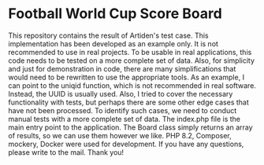 # Football World Cup Score Board

This repository contains the result of Artiden's test case. This implementation has been developed as an example only. It is not recommended to use in real projects.
To be usable in real applications, this code needs to be tested on a more complete set of data. Also, for simplicity and just for demonstration in code, there are many simplifications that would need to be rewritten to use the appropriate tools. As an example, I can point to the  uniqid function, which is not recommended in real software. Instead, the UUID is usually used. Also, I tried to cover the necessary functionality with tests, but perhaps there are some other edge cases that have not been processed. To identify such cases, we need to conduct manual tests with a more complete set of data.
The index.php file is the main entry point to the application. The Board class simply returns an array of results, so we can use them however we like.
PHP 8.2, Composer, mockery, Docker were used for development.
If you have any questions, please write to the mail.
Thank you!
